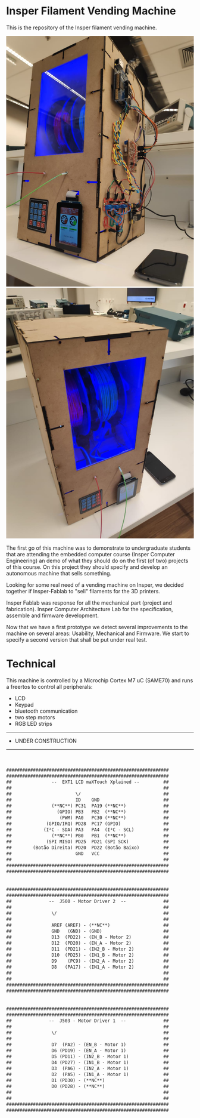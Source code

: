 # Insper Filament Vending Machine 

This is the repository of the Insper filament vending machine.

![](https://github.com/Insper/VendingMachine/blob/master/doc/endv0-p1.jpeg)
![](https://github.com/Insper/VendingMachine/blob/master/doc/endv0-p2.jpeg)

The first go of this machine was to demonstrate to undergraduate students that are attending the embedded computer course (Insper Computer Engineering) an demo of what they should do on the first (of two) projects of this course. On this project they should specify and develop an autonomous machine that sells something.

Looking for some real need of a vending machine on Insper, we decided together if Insper-Fablab to "sell"  filaments for the 3D printers. 

Insper Fablab was response for all the mechanical part (project and fabrication). Insper Computer Architecture Lab for the specification, assemble and firmware development.

Now that we have a first prototype we detect several improvements to the machine on several areas: Usability, Mechanical and Firmware. We start to specify a second version that shall be put under real test.

# Technical

This machine is controlled by a Microchip Cortex M7 uC (SAME70) and runs a freertos to control all peripherals: 

- LCD
- Keypad
- bluetooth communication
- two step motors
- RGB LED strips

---------------------------
- UNDER CONSTRUCTION 
---------------------------

```


#############################################################
#############################################################
##               --  EXT1 LCD maXTouch Xplained --         ##
##                                                         ##
##                        \/                               ##
##                        ID    GND                        ##
##               (**NC**) PC31  PA19 (**NC**)              ##
##                 (GPIO) PB3   PB2  (**NC**)              ##
##                  (PWM) PA0   PC30 (**NC**)              ##
##             (GPIO/IRQ) PD28  PC17 (GPIO)                ##
##            (I²C - SDA) PA3   PA4  (I²C - SCL)           ##
##               (**NC**) PB0   PB1  (**NC**)              ##
##             (SPI MISO) PD25  PD21 (SPI SCK)             ##
##        (Botão Direita) PD20  PD22 (Botão Baixo)         ##
##                        GND   VCC                        ##
##                                                         ##
#############################################################
#############################################################


#############################################################
#############################################################
##              --  J500 - Motor Driver 2  --              ##
##                                                         ##
##               \/                                        ##
##                                                         ##
##               AREF (AREF) - (**NC**)                    ##
##               GND   (GND) - (GND)                       ##
##               D13  (PD22) - (EN_B - Motor 2)            ##
##               D12  (PD20) - (EN_A - Motor 2)            ##
##               D11  (PD21) - (IN2_B - Motor 2)           ##
##               D10  (PD25) - (IN1_B - Motor 2)           ##
##               D9    (PC9) - (IN2_A - Motor 2)           ##
##               D8   (PA17) - (IN1_A - Motor 2)           ##
##                                                         ##
##                                                         ##
#############################################################
#############################################################


#############################################################
#############################################################
##              --  J503 - Motor Driver 1  --              ##
##                                                         ##
##               \/                                        ##
##                                                         ##
##               D7  (PA2) - (EN_B - Motor 1)              ##
##               D6 (PD19) - (EN_A - Motor 1)              ##
##               D5 (PD11) - (IN2_B - Motor 1)             ##
##               D4 (PD27) - (IN1_B - Motor 1)             ##
##               D3  (PA6) - (IN2_A - Motor 1)             ##
##               D2  (PA5) - (IN1_A - Motor 1)             ##
##               D1 (PD30) - (**NC**)                      ##
##               D0 (PD28) - (**NC**)                      ##
##                                                         ##
##                                                         ##
#############################################################
#############################################################


```
